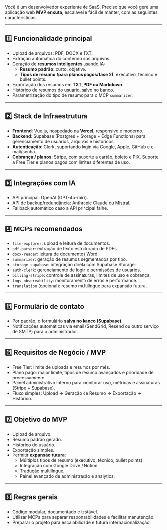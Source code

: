 Você é um desenvolvedor experiente de SaaS. Preciso que você gere uma aplicação web **MVP enxuta**, escalável e fácil de manter, com as seguintes características:

---

## 1️⃣ Funcionalidade principal
- Upload de arquivos: PDF, DOCX e TXT.
- Extração automática do conteúdo dos arquivos.
- Geração de **resumos inteligentes** usando IA:
  - **Resumo padrão**: curto, objetivo.
  - **Tipos de resumo (para planos pagos/fase 2)**: executivo, técnico e bullet points.
- Exportação dos resumos em **TXT, PDF ou Markdown**.
- Histórico de resumos do usuário, salvo no banco.
- Parametrização do tipo de resumo para o MCP `summarizer`.

---

## 2️⃣ Stack de Infraestrutura
- **Frontend**:  Vue.js, hospedado na **Vercel**, responsivo e moderno.
- **Backend**: Supabase (Postgres + Storage + Edge Functions) para gerenciamento de usuários, arquivos e históricos.
- **Autenticação**: Clerk, suportando login via Google, Apple, GitHub e e-mail/senha.
- **Cobrança / planos**: Stripe, com suporte a cartão, boleto e PIX. Suporte a Free Tier e planos pagos com limites diferentes de uso.

---

## 3️⃣ Integrações com IA
- API principal: OpenAI (GPT-4o-mini).  
- API de backup/redundância: Anthropic Claude ou Mistral.  
- Fallback automático caso a API principal falhe.

---

## 4️⃣ MCPs recomendados
- `file-explorer`: upload e leitura de documentos.  
- `pdf-parser`: extração de texto estruturado de PDFs.  
- `docx-reader`: leitura de documentos Word.  
- `summarizer`: geração de resumos segmentados por tipo.  
- `storage-supabase`: integração direta com Supabase Storage.  
- `auth-clerk`: gerenciamento de login e permissões de usuários.  
- `billing-stripe`: controle de assinaturas, limites de uso e cobrança.  
- `logs-observability`: monitoramento de erros e performance.  
- `translation` (opcional): resumo multilíngue para expansão futura.

---

## 5️⃣ Formulário de contato
- Por padrão, o formulário **salva no banco (Supabase)**.
- Notificações automáticas via email (SendGrid, Resend ou outro serviço de SMTP) para o administrador.

---

## 6️⃣ Requisitos de Negócio / MVP
- Free Tier: limite de uploads e resumos por mês.  
- Plano pago: maior limite, tipos de resumo avançados e prioridade de processamento.  
- Painel administrativo interno para monitorar uso, métricas e assinaturas (Stripe + Supabase).  
- Fluxo simples: Upload → Geração de Resumo → Exportação → Histórico.

---

## 7️⃣ Objetivo do MVP
  - Upload de arquivo.  
  - Resumo padrão gerado.  
  - Histórico do usuário.  
  - Exportação simples.  
- Permitir **expansão futura**:
  - Múltiplos tipos de resumo (executivo, técnico, bullet points).  
  - Integração com Google Drive / Notion.  
  - Tradução multilíngue.  
  - Painel avançado de administração e analytics.

---

## 8️⃣ Regras gerais
- Código modular, documentado e testável.  
- Utilizar MCPs para separar responsabilidades e facilitar manutenção.  
- Preparar o projeto para escalabilidade e futura internacionalização.  
